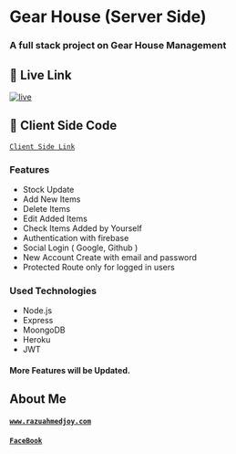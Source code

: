 # Gear House (Server Side)
### A full stack project on Gear House Management

## 🔗 Live Link
[![live](https://img.shields.io/badge/Live-Check%20Live-brightgreen)](https://gears-house-asmnt-11.web.app/)
## 🔗 Client Side Code
<a href="https://github.com/ProgrammingHeroWC4/warehouse-management-client-side-razuahmedjoy">`Client Side Link`</a>

### Features
- Stock Update
- Add New Items
- Delete Items
- Edit Added Items
- Check Items Added by Yourself
- Authentication with firebase
- Social Login ( Google, Github )
- New Account Create with email and password
- Protected Route only for logged in users

### Used Technologies
- Node.js
- Express
- MoongoDB
- Heroku
- JWT


#### More Features will be Updated. 

## About Me
#### <a href="https://github.com/ProgrammingHeroWC4/warehouse-management-server-side-razuahmedjoy">`www.razuahmedjoy.com`</a>
#### <a href="https://www.facebook.com/razuahmedjoy">`FaceBook`</a>
